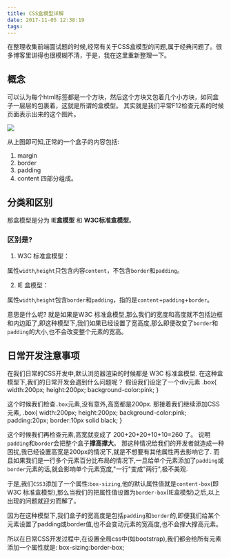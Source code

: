 ```yaml
---
title: CSS盒模型详解
date: 2017-11-05 12:38:19
tags:
---
```


在整理收集前端面试题的时候,经常有关于CSS盒模型的问题,属于经典问题了。很多博客里讲得也很模糊不清，于是，我在这里重新整理一下。


##	概念
可以认为每个html标签都是一个方块，然后这个方块又包着几个小方块，如同盒子一层层的包裹着，这就是所谓的盒模型。
其实就是我们平常F12检查元素的时候页面表示出来的这个图片。

![](https://user-gold-cdn.xitu.io/2017/10/25/9cb491d4bd5d326aeb16632280411283?imageView2/0/w/1280/h/960/ignore-error/1)

从上图即可知,正常的一个盒子的内容包括:
1. margin
2. border
3. padding
4. content
四部分组成。

##	分类和区别
那盒模型是分为 **IE盒模型** 和 **W3C标准盒模型**。

### 区别是?
1. W3C 标准盒模型：

属性`width`,`height`只包含内容`content`，不包含`border`和`padding`。

2. IE 盒模型：

属性`width`,`height`包含`border`和`padding`，指的是`content`+`padding`+`border`。

意思是什么呢?
就是如果是W3C 标准盒模型,那么我们的宽度和高度就不包括边框和内边距了,即这种模型下,我们如果已经设置了宽高度,那么即便改变了`border`和`padding`的大小,也不会改变整个元素的宽高。


##	日常开发注意事项

在我们日常的CSS开发中,默认浏览器渲染的时候都是 W3C 标准盒模型.
在这种盒模型下,我们的日常开发会遇到什么问题呢？
假设我们设定了一个div元素
	.box{
        width:200px;
        height:200px;
        background-color:pink;
	}

这个时候我们检查`.box`元素,没有意外,高宽都是200px.
那接着我们继续添加CSS元素,
	.box{
        width:200px;
        height:200px;
        background-color:pink;
        padding:20px;
        border:10px solid black;
	}	

这个时候我们再检查元素,高宽就变成了 200+20+20+10+10=260 了。
说明`padding`和`border`会把整个盒子**撑高撑大**。
那这种情况给我们的开发者就造成一种困扰,我已经设置高宽是200px的情况下,就是不想要有其他属性再去影响它了.
而且如果我们是一行多个元素百分比布局的情况下,一旦给单个元素添加了`padding`或`border`元素的话,就会影响单个元素宽度,"一行"变成"两行",极不美观.

于是,我们`CSS3`添加了一个属性:`box-sizing`,他的默认属性值就是`content-box`(即 W3C 标准盒模型),那么当我们的把属性值设置为`border-box`(IE盒模型)之后,以上出现的问题就迎刃而解了。

因为在这种模型下,我们盒子的宽高度是包括`padding`和`border`的,即便我们给某个元素设置了padding或border值,也不会变动元素的宽高度,也不会撑大撑高元素。

所以在日常CSS开发过程中,在设置全局css中(如bootstrap),我们都会给所有元素添加一个属性就是:
	box-sizing:border-box;

